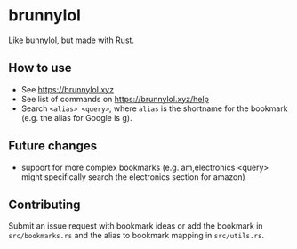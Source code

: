 # brunnylol

Like bunnylol, but made with Rust.

## How to use

* See <https://brunnylol.xyz>
* See list of commands on <https://brunnylol.xyz/help>
* Search `<alias> <query>`, where `alias` is the shortname for the bookmark (e.g. the alias for Google is g).

## Future changes

* support for more complex bookmarks (e.g. am,electronics \<query\> might specifically search the electronics section for amazon)

## Contributing

Submit an issue request with bookmark ideas or add the bookmark in `src/bookmarks.rs` and the alias to bookmark mapping in `src/utils.rs`.
